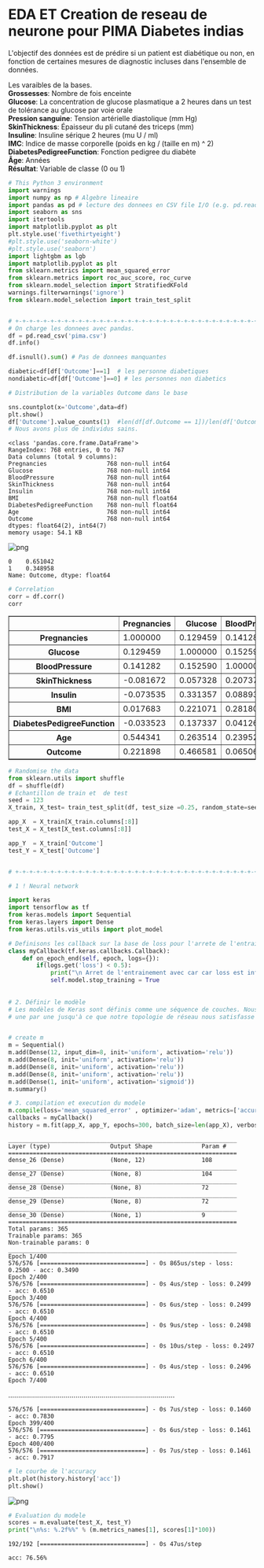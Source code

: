 # EDA ET Creation de reseau de neurone pour PIMA Diabetes indias  
L'objectif des données est de prédire si un patient est diabétique ou non, en fonction de certaines mesures de diagnostic incluses dans l'ensemble de données.  
  
Les varaibles de la bases.  
**Grossesses**: Nombre de fois enceinte   
**Glucose**: La concentration de glucose plasmatique a 2 heures dans un test de tolérance au glucose par voie orale  
**Pression sanguine**: Tension artérielle diastolique (mm Hg)  
**SkinThickness**: Épaisseur du pli cutané des triceps (mm)  
**Insuline**: Insuline sérique 2 heures (mu U / ml)  
**IMC**: Indice de masse corporelle (poids en kg / (taille en m) ^ 2)  
**DiabetesPedigreeFunction**: Fonction pedigree du diabète  
**Âge**: Années  
**Résultat**: Variable de classe (0 ou 1)  



```python
# This Python 3 environment
import warnings
import numpy as np # Algebre lineaire 
import pandas as pd # lecture des donnees en CSV file I/O (e.g. pd.read_csv)
import seaborn as sns
import itertools 
import matplotlib.pyplot as plt
plt.style.use('fivethirtyeight')
#plt.style.use('seaborn-white')
#plt.style.use('seaborn')
import lightgbm as lgb
import matplotlib.pyplot as plt
from sklearn.metrics import mean_squared_error
from sklearn.metrics import roc_auc_score, roc_curve
from sklearn.model_selection import StratifiedKFold
warnings.filterwarnings('ignore')
from sklearn.model_selection import train_test_split
```


```python

# +-+-+-+-+-+-+-+-+-+-+-+-+-+-+-+-+-+-+-+-+-+-+-+-+-+-+-+-+-+-+-+-+-+-+-+-+-+-+-+-+-+-+-+-+-+-+-+-+-+-+-+-+-+-+-+-+-+-+-+-+-+- #
# On charge les donnees avec pandas.
df = pd.read_csv('pima.csv')
df.info()

df.isnull().sum() # Pas de donnees manquantes

diabetic=df[df['Outcome']==1]  # les personne diabetiques
nondiabetic=df[df['Outcome']==0] # les personnes non diabetics

# Distribution de la variables Outcome dans le base

sns.countplot(x='Outcome',data=df)
plt.show()
df['Outcome'].value_counts(1)  #len(df[df.Outcome == 1])/len(df['Outcome'])
# Nous avons plus de individus sains.
```

    <class 'pandas.core.frame.DataFrame'>
    RangeIndex: 768 entries, 0 to 767
    Data columns (total 9 columns):
    Pregnancies                 768 non-null int64
    Glucose                     768 non-null int64
    BloodPressure               768 non-null int64
    SkinThickness               768 non-null int64
    Insulin                     768 non-null int64
    BMI                         768 non-null float64
    DiabetesPedigreeFunction    768 non-null float64
    Age                         768 non-null int64
    Outcome                     768 non-null int64
    dtypes: float64(2), int64(7)
    memory usage: 54.1 KB



![png](output_1_1.png)





    0    0.651042
    1    0.348958
    Name: Outcome, dtype: float64




```python
# Correlation
corr = df.corr()
corr
```




<div>
<style scoped>
    .dataframe tbody tr th:only-of-type {
        vertical-align: middle;
    }

    .dataframe tbody tr th {
        vertical-align: top;
    }

    .dataframe thead th {
        text-align: right;
    }
</style>
<table border="1" class="dataframe">
  <thead>
    <tr style="text-align: right;">
      <th></th>
      <th>Pregnancies</th>
      <th>Glucose</th>
      <th>BloodPressure</th>
      <th>SkinThickness</th>
      <th>Insulin</th>
      <th>BMI</th>
      <th>DiabetesPedigreeFunction</th>
      <th>Age</th>
      <th>Outcome</th>
    </tr>
  </thead>
  <tbody>
    <tr>
      <th>Pregnancies</th>
      <td>1.000000</td>
      <td>0.129459</td>
      <td>0.141282</td>
      <td>-0.081672</td>
      <td>-0.073535</td>
      <td>0.017683</td>
      <td>-0.033523</td>
      <td>0.544341</td>
      <td>0.221898</td>
    </tr>
    <tr>
      <th>Glucose</th>
      <td>0.129459</td>
      <td>1.000000</td>
      <td>0.152590</td>
      <td>0.057328</td>
      <td>0.331357</td>
      <td>0.221071</td>
      <td>0.137337</td>
      <td>0.263514</td>
      <td>0.466581</td>
    </tr>
    <tr>
      <th>BloodPressure</th>
      <td>0.141282</td>
      <td>0.152590</td>
      <td>1.000000</td>
      <td>0.207371</td>
      <td>0.088933</td>
      <td>0.281805</td>
      <td>0.041265</td>
      <td>0.239528</td>
      <td>0.065068</td>
    </tr>
    <tr>
      <th>SkinThickness</th>
      <td>-0.081672</td>
      <td>0.057328</td>
      <td>0.207371</td>
      <td>1.000000</td>
      <td>0.436783</td>
      <td>0.392573</td>
      <td>0.183928</td>
      <td>-0.113970</td>
      <td>0.074752</td>
    </tr>
    <tr>
      <th>Insulin</th>
      <td>-0.073535</td>
      <td>0.331357</td>
      <td>0.088933</td>
      <td>0.436783</td>
      <td>1.000000</td>
      <td>0.197859</td>
      <td>0.185071</td>
      <td>-0.042163</td>
      <td>0.130548</td>
    </tr>
    <tr>
      <th>BMI</th>
      <td>0.017683</td>
      <td>0.221071</td>
      <td>0.281805</td>
      <td>0.392573</td>
      <td>0.197859</td>
      <td>1.000000</td>
      <td>0.140647</td>
      <td>0.036242</td>
      <td>0.292695</td>
    </tr>
    <tr>
      <th>DiabetesPedigreeFunction</th>
      <td>-0.033523</td>
      <td>0.137337</td>
      <td>0.041265</td>
      <td>0.183928</td>
      <td>0.185071</td>
      <td>0.140647</td>
      <td>1.000000</td>
      <td>0.033561</td>
      <td>0.173844</td>
    </tr>
    <tr>
      <th>Age</th>
      <td>0.544341</td>
      <td>0.263514</td>
      <td>0.239528</td>
      <td>-0.113970</td>
      <td>-0.042163</td>
      <td>0.036242</td>
      <td>0.033561</td>
      <td>1.000000</td>
      <td>0.238356</td>
    </tr>
    <tr>
      <th>Outcome</th>
      <td>0.221898</td>
      <td>0.466581</td>
      <td>0.065068</td>
      <td>0.074752</td>
      <td>0.130548</td>
      <td>0.292695</td>
      <td>0.173844</td>
      <td>0.238356</td>
      <td>1.000000</td>
    </tr>
  </tbody>
</table>
</div>




```python
# Randomise the data 
from sklearn.utils import shuffle
df = shuffle(df)
# Echantillon de train et  de test
seed = 123
X_train, X_test= train_test_split(df, test_size =0.25, random_state=seed)

app_X  = X_train[X_train.columns[:8]]
test_X = X_test[X_test.columns[:8]]

app_Y  = X_train['Outcome']
test_Y = X_test['Outcome']
```


```python

# +-+-+-+-+-+-+-+-+-+-+-+-+-+-+-+-+-+-+-+-+-+-+-+-+-+-+-+-+-+-+-+-+-+-+-+-+-+-+-+-+-+-+-+-+-+-+-+-+-+-+-+-+-+-+-+-+-+-+-+-+-+- #

# 1 ! Neural network

import keras 
import tensorflow as tf
from keras.models import Sequential 
from keras.layers import Dense
from keras.utils.vis_utils import plot_model

# Definisons les callback sur la base de loss pour l'arrete de l'entrainement
class myCallback(tf.keras.callbacks.Callback):
    def on_epoch_end(self, epoch, logs={}):
        if(logs.get('loss') < 0.5):
            print("\n Arret de l'entrainement avec car car loss est inferieur a .3")
            self.model.stop_training = True
          
          
# 2. Définir le modèle
# Les modèles de Keras sont définis comme une séquence de couches. Nous créons un modèle séquentiel et ajoutons des couches  
# une par une jusqu'à ce que notre topologie de réseau nous satisfasse soit 12, 8, 8, 8, 1.  


# create m
m = Sequential()
m.add(Dense(12, input_dim=8, init='uniform', activation='relu'))
m.add(Dense(8, init='uniform', activation='relu'))
m.add(Dense(8, init='uniform', activation='relu'))
m.add(Dense(8, init='uniform', activation='relu'))
m.add(Dense(1, init='uniform', activation='sigmoid'))
m.summary()

# 3. compilation et execution du modele
m.compile(loss='mean_squared_error' , optimizer='adam', metrics=['accuracy'])
callbacks = myCallback()
history = m.fit(app_X, app_Y, epochs=300, batch_size=len(app_X), verbose=1, callbacks=[callbacks])

```

    _________________________________________________________________
    Layer (type)                 Output Shape              Param #   
    =================================================================
    dense_26 (Dense)             (None, 12)                108       
    _________________________________________________________________
    dense_27 (Dense)             (None, 8)                 104       
    _________________________________________________________________
    dense_28 (Dense)             (None, 8)                 72        
    _________________________________________________________________
    dense_29 (Dense)             (None, 8)                 72        
    _________________________________________________________________
    dense_30 (Dense)             (None, 1)                 9         
    =================================================================
    Total params: 365
    Trainable params: 365
    Non-trainable params: 0
    _________________________________________________________________
    Epoch 1/400
    576/576 [==============================] - 0s 865us/step - loss: 0.2500 - acc: 0.3490
    Epoch 2/400
    576/576 [==============================] - 0s 4us/step - loss: 0.2499 - acc: 0.6510
    Epoch 3/400
    576/576 [==============================] - 0s 6us/step - loss: 0.2499 - acc: 0.6510
    Epoch 4/400
    576/576 [==============================] - 0s 9us/step - loss: 0.2498 - acc: 0.6510
    Epoch 5/400
    576/576 [==============================] - 0s 10us/step - loss: 0.2497 - acc: 0.6510
    Epoch 6/400
    576/576 [==============================] - 0s 4us/step - loss: 0.2496 - acc: 0.6510
    Epoch 7/400
   ....................................................................................
   
    576/576 [==============================] - 0s 7us/step - loss: 0.1460 - acc: 0.7830
    Epoch 399/400
    576/576 [==============================] - 0s 6us/step - loss: 0.1461 - acc: 0.7795
    Epoch 400/400
    576/576 [==============================] - 0s 7us/step - loss: 0.1461 - acc: 0.7917



```python
# le courbe de l'accuracy
plt.plot(history.history['acc'])
plt.show()
```


![png](output_5_0.png)



```python
# Evaluation du modele
scores = m.evaluate(test_X, test_Y)
print("\n%s: %.2f%%" % (m.metrics_names[1], scores[1]*100))
```

    192/192 [==============================] - 0s 47us/step
    
    acc: 76.56%

